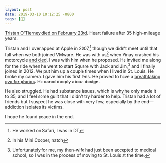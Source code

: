 ```yaml
---
layout: post
date: 2019-03-10 10:12:25 -0800
tags: [👤]
---
```


[Tristan O'Tierney died on February 23rd](https://www.sfchronicle.com/business/article/Square-co-founder-who-created-company-s-first-13655221.php). Heart failure after 35 high-mileage years.

Tristan and I overlapped at Apple in 2007,[^overlap] though we didn't meet until that fall when we both joined VMware. He was with us[^mini] when Vinay crashed his motorcycle [and died](/post/2009/vinay-memorial.html). I was with him when he proposed. He invited me along for the ride when he went to start Square with Jack and Jim,[^slu] and I finally joined in 2012. We put him up a couple times when I lived in St. Louis. He broke my camera. I gave him his first lens. He proved to have a [breathtaking eye for photos](https://500px.com/p/tristan). He cared deeply about design.

He also struggled. He had substance issues, which is why he only made it to 35, and I feel some guilt that I didn't try harder to help. Tristan had a lot of friends but I suspect he was close with very few, especially by the end—addiction isolates its victims.

I hope he found peace in the end.

[^overlap]: He worked on Safari, I was in DT
[^mini]: In his Mini Cooper, natch
[^slu]: Unfortunately for me, my then-wife had just been accepted to medical school, so I was in the process of moving to St. Louis at the time.
